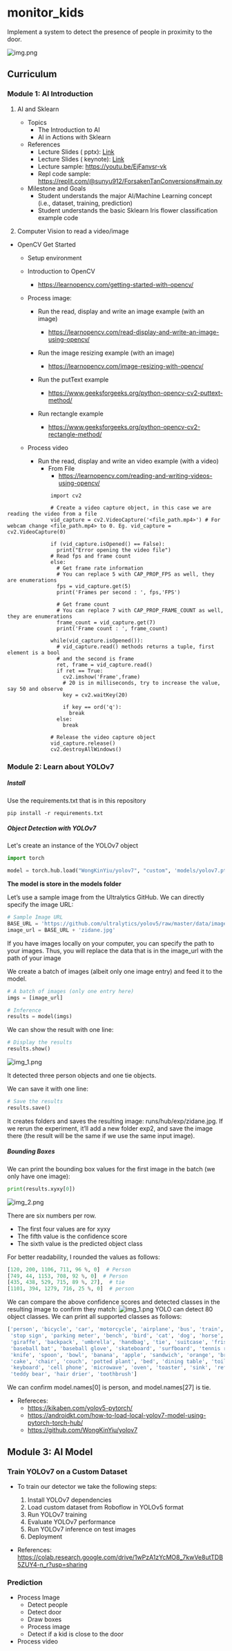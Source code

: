 # monitor_kids

Implement a system to detect the presence of people in proximity to the door.

![img.png](images/img.png)

## Curriculum

### Module 1: AI Introduction

1. AI and Sklearn
    * Topics
        * The Introduction to AI
        * AI in Actions with Sklearn
    * References
        * Lecture Slides (
          pptx): [Link](https://drive.google.com/file/d/1QaDNCroT7mR968lUs_43RR8QSu08eNkE/view?usp=sharing)
        * Lecture Slides (
          keynote): [Link](https://docs.google.com/presentation/d/1QfNrK_L4GrO6FQyZTCdpSGkWpw2EHN3M/edit?usp=sharing&ouid=104361959057037146246&rtpof=true&sd=true)
        * Lecture sample: https://youtu.be/EjFanvsr-vk
        * Repl code sample: https://replit.com/@sunyu912/ForsakenTanConversions#main.py
    * Milestone and Goals
        * Student understands the major AI/Machine Learning concept (i.e., dataset, training, prediction)
        * Student understands the basic Sklearn Iris flower classification example code

2. Computer Vision to read a video/image

- OpenCV Get Started

    - Setup environment

    - Introduction to OpenCV

        - https://learnopencv.com/getting-started-with-opencv/
    - Process image:
        - Run the read, display and write an image example (with an image)

            - https://learnopencv.com/read-display-and-write-an-image-using-opencv/
        - Run the image resizing example (with an image)

            - https://learnopencv.com/image-resizing-with-opencv/
        - Run the putText example
            - https://www.geeksforgeeks.org/python-opencv-cv2-puttext-method/
        - Run rectangle example
            - https://www.geeksforgeeks.org/python-opencv-cv2-rectangle-method/
    - Process video
        - Run the read, display and write an video example (with a video)
            - From File
                - https://learnopencv.com/reading-and-writing-videos-using-opencv/

```
              import cv2 

              # Create a video capture object, in this case we are reading the video from a file
              vid_capture = cv2.VideoCapture('<file_path.mp4>') # For webcam change <file_path.mp4> to 0. Eg. vid_capture = cv2.VideoCapture(0)

              if (vid_capture.isOpened() == False):
                print("Error opening the video file")
              # Read fps and frame count
              else:
                # Get frame rate information
                # You can replace 5 with CAP_PROP_FPS as well, they are enumerations
                fps = vid_capture.get(5)
                print('Frames per second : ', fps,'FPS')

                # Get frame count
                # You can replace 7 with CAP_PROP_FRAME_COUNT as well, they are enumerations
                frame_count = vid_capture.get(7)
                print('Frame count : ', frame_count)

              while(vid_capture.isOpened()):
                # vid_capture.read() methods returns a tuple, first element is a bool 
                # and the second is frame
                ret, frame = vid_capture.read()
                if ret == True:
                  cv2.imshow('Frame',frame)
                  # 20 is in milliseconds, try to increase the value, say 50 and observe
                  key = cv2.waitKey(20)
                  
                  if key == ord('q'):
                    break
                else:
                  break

              # Release the video capture object
              vid_capture.release()
              cv2.destroyAllWindows()
```

### Module 2: Learn about YOLOv7

##### Install

Use the requirements.txt that is in this repository

  ```
  pip install -r requirements.txt
  ```

##### Object Detection with YOLOv7

Let's create an instance of the YOLOv7 object

```python
import torch

model = torch.hub.load("WongKinYiu/yolov7", "custom", 'models/yolov7.pt')

```

**The model is store in the models folder**

Let’s use a sample image from the Ultralytics GitHub. We can directly specify the image URL:

```python
# Sample Image URL
BASE_URL = 'https://github.com/ultralytics/yolov5/raw/master/data/images/'
image_url = BASE_URL + 'zidane.jpg'
```

If you have images locally on your computer, you can specify the path to your images. Thus, you will replace the data
that is in the image_url with the path of your image

We create a batch of images (albeit only one image entry) and feed it to the model.

```python
# A batch of images (only one entry here)
imgs = [image_url]

# Inference
results = model(imgs)
```

We can show the result with one line:

```python
# Display the results
results.show()
```

![img_1.png](images/img_1.png)

It detected three person objects and one tie objects.

We can save it with one line:

```python
# Save the results
results.save()
```

It creates folders and saves the resulting image: runs/hub/exp/zidane.jpg. If we rerun the experiment, it’ll add a
new folder exp2, and save the image there (the result will be the same if we use the same input image).

##### Bounding Boxes

We can print the bounding box values for the first image in the batch (we only have one image):

```python
print(results.xyxy[0])
```

![img_2.png](images/img_2.png)

There are six numbers per row.

- The first four values are for xyxy
- The fifth value is the confidence score
- The sixth value is the predicted object class

For better readability, I rounded the values as follows:

```python
[120, 200, 1106, 711, 96 %, 0]  # Person
[749, 44, 1153, 708, 92 %, 0]  # Person
[435, 438, 529, 715, 89 %, 27],  # tie
[1101, 394, 1279, 716, 25 %, 0]  # person
```

We can compare the above confidence scores and detected classes in the resulting image to confirm they match:
![img_1.png](images/img_1.png)
YOLO can detect 80 object classes. We can print all supported classes as follows:

```python
['person', 'bicycle', 'car', 'motorcycle', 'airplane', 'bus', 'train', 'truck', 'boat', 'traffic light', 'fire hydrant',
 'stop sign', 'parking meter', 'bench', 'bird', 'cat', 'dog', 'horse', 'sheep', 'cow', 'elephant', 'bear', 'zebra',
 'giraffe', 'backpack', 'umbrella', 'handbag', 'tie', 'suitcase', 'frisbee', 'skis', 'snowboard', 'sports ball', 'kite',
 'baseball bat', 'baseball glove', 'skateboard', 'surfboard', 'tennis racket', 'bottle', 'wine glass', 'cup', 'fork',
 'knife', 'spoon', 'bowl', 'banana', 'apple', 'sandwich', 'orange', 'broccoli', 'carrot', 'hot dog', 'pizza', 'donut',
 'cake', 'chair', 'couch', 'potted plant', 'bed', 'dining table', 'toilet', 'tv', 'laptop', 'mouse', 'remote',
 'keyboard', 'cell phone', 'microwave', 'oven', 'toaster', 'sink', 'refrigerator', 'book', 'clock', 'vase', 'scissors',
 'teddy bear', 'hair drier', 'toothbrush']

```
We can confirm model.names[0] is person, and model.names[27] is tie.

- Refereces:
    - https://kikaben.com/yolov5-pytorch/
    - https://androidkt.com/how-to-load-local-yolov7-model-using-pytorch-torch-hub/
    - https://github.com/WongKinYiu/yolov7

## Module 3: AI Model
### Train YOLOv7 on a Custom Dataset
  
  - To train our detector we take the following steps:

    1. Install YOLOv7 dependencies
    2. Load custom dataset from Roboflow in YOLOv5 format
    3. Run YOLOv7 training
    4. Evaluate YOLOv7 performance
    5. Run YOLOv7 inference on test images
    6. Deployment
  - References:
    https://colab.research.google.com/drive/1wPzA1zYcMO8_7kwVe8utTDB5ZUY4-n_r?usp=sharing

### Prediction
- Process Image
  - Detect people
  - Detect door
  - Draw boxes
  - Process image
  - Detect if a kid is close to the door
- Process video